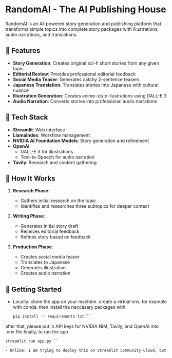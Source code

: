 # RandomAI - The AI Publishing House

RandomAI is an AI-powered story generation and publishing platform that transforms simple topics into complete story packages with illustrations, audio narrations, and translations.

## 🌟 Features

- **Story Generation**: Creates original sci-fi short stories from any given topic
- **Editorial Review**: Provides professional editorial feedback
- **Social Media Teaser**: Generates catchy 2-sentence teasers
- **Japanese Translation**: Translates stories into Japanese with cultural nuance
- **Illustration Generation**: Creates anime-style illustrations using DALL-E 3
- **Audio Narration**: Converts stories into professional audio narrations

## 🔧 Tech Stack

- **Streamlit**: Web interface
- **LlamaIndex**: Workflow management
- **NVIDIA AI Foundation Models**: Story generation and refinement
- **OpenAI**: 
  - DALL-E 3 for illustrations
  - Text-to-Speech for audio narration
- **Tavily**: Research and content gathering

## 📖 How It Works

1. **Research Phase**:
   - Gathers initial research on the topic
   - Identifies and researches three subtopics for deeper context

2. **Writing Phase**:
   - Generates initial story draft
   - Receives editorial feedback
   - Refines story based on feedback

3. **Production Phase**:
   - Creates social media teaser
   - Translates to Japanese
   - Generates illustration
   - Creates audio narration

## 🚀 Getting Started
- Locally: clone the app on your machine. create a virtual env, for example with conda. then install the neccasary packages with
  ```bash
  pip install -r requirements.txt```
after that, please put in API keys for NVIDIA NIM, Tavily, and OpenAI into .env file
finally, to run the app
   ```bash
  streamlit run app.py```

- Online: I am trying to deploy this on Streamlit Community Cloud, but after a first successful deploy it now is taking too long in the 'oven' for a restart. The link is (here)[https://randomaipublish.streamlit.app/]
